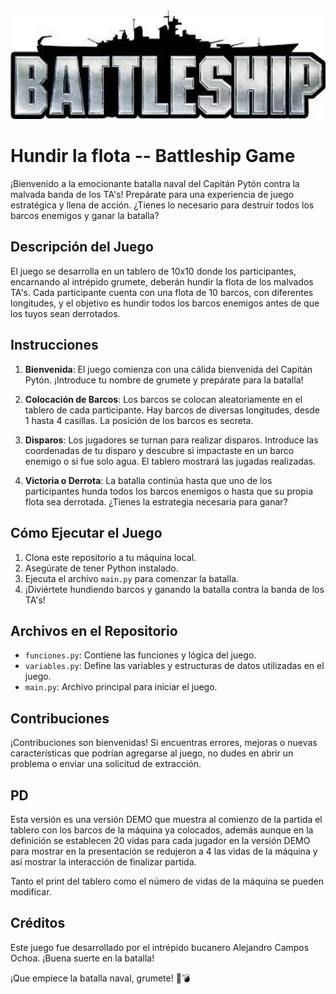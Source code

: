 <img src="rsc/battleship.jpeg" width="1000" />


# Hundir la flota -- Battleship Game

¡Bienvenido a la emocionante batalla naval del Capitán Pytón contra la malvada banda de los TA's! Prepárate para una experiencia de juego estratégica y llena de acción. ¿Tienes lo necesario para destruir todos los barcos enemigos y ganar la batalla?

## Descripción del Juego

El juego se desarrolla en un tablero de 10x10 donde los participantes, encarnando al intrépido grumete, deberán hundir la flota de los malvados TA's. Cada participante cuenta con una flota de 10 barcos, con diferentes longitudes, y el objetivo es hundir todos los barcos enemigos antes de que los tuyos sean derrotados.

## Instrucciones

1. **Bienvenida**: El juego comienza con una cálida bienvenida del Capitán Pytón. ¡Introduce tu nombre de grumete y prepárate para la batalla!

2. **Colocación de Barcos**: Los barcos se colocan aleatoriamente en el tablero de cada participante. Hay barcos de diversas longitudes, desde 1 hasta 4 casillas. La posición de los barcos es secreta.

3. **Disparos**: Los jugadores se turnan para realizar disparos. Introduce las coordenadas de tu disparo y descubre si impactaste en un barco enemigo o si fue solo agua. El tablero mostrará las jugadas realizadas.

4. **Victoria o Derrota**: La batalla continúa hasta que uno de los participantes hunda todos los barcos enemigos o hasta que su propia flota sea derrotada. ¿Tienes la estrategia necesaria para ganar?

## Cómo Ejecutar el Juego

1. Clona este repositorio a tu máquina local.
2. Asegúrate de tener Python instalado.
3. Ejecuta el archivo `main.py` para comenzar la batalla.
4. ¡Diviértete hundiendo barcos y ganando la batalla contra la banda de los TA's!

## Archivos en el Repositorio

- `funciones.py`: Contiene las funciones y lógica del juego.
- `variables.py`: Define las variables y estructuras de datos utilizadas en el juego.
- `main.py`: Archivo principal para iniciar el juego.

## Contribuciones

¡Contribuciones son bienvenidas! Si encuentras errores, mejoras o nuevas características que podrían agregarse al juego, no dudes en abrir un problema o enviar una solicitud de extracción.

## PD

Esta versión es una versión DEMO que muestra al comienzo de la partida el tablero con los barcos de la máquina ya colocados, además aunque en la definición se establecen 20 vidas para cada jugador en la versión DEMO para mostrar en la presentación se redujeron a 4 las vidas de la máquina y así mostrar la interacción de finalizar partida.

Tanto el print del tablero como el número de vidas de la máquina se pueden modificar. 

## Créditos

Este juego fue desarrollado por el intrépido bucanero Alejandro Campos Ochoa. ¡Buena suerte en la batalla!

¡Que empiece la batalla naval, grumete! 🚢💣
